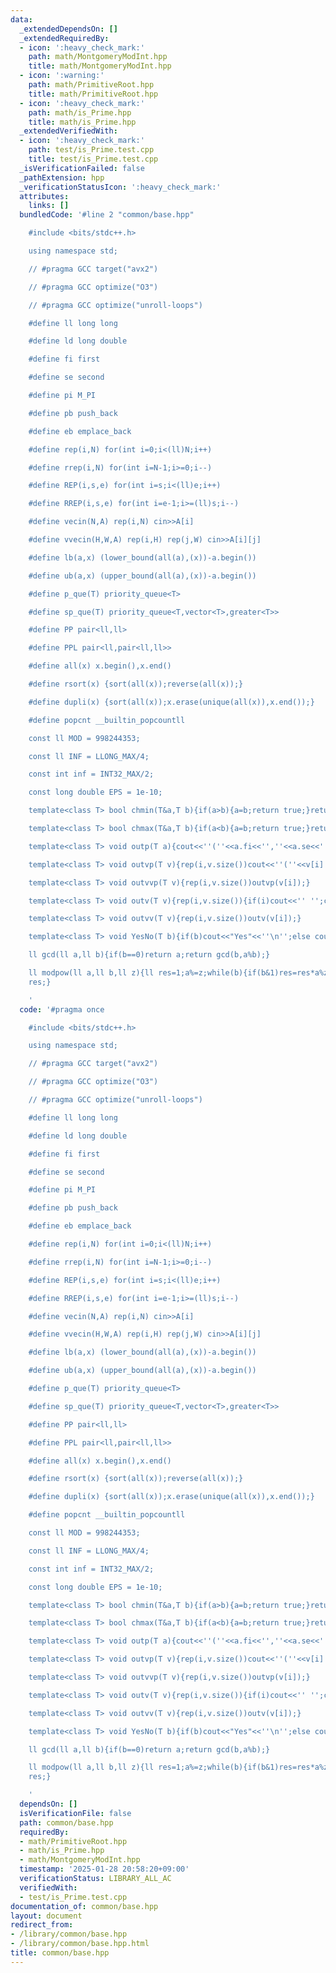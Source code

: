 ```yaml
---
data:
  _extendedDependsOn: []
  _extendedRequiredBy:
  - icon: ':heavy_check_mark:'
    path: math/MontgomeryModInt.hpp
    title: math/MontgomeryModInt.hpp
  - icon: ':warning:'
    path: math/PrimitiveRoot.hpp
    title: math/PrimitiveRoot.hpp
  - icon: ':heavy_check_mark:'
    path: math/is_Prime.hpp
    title: math/is_Prime.hpp
  _extendedVerifiedWith:
  - icon: ':heavy_check_mark:'
    path: test/is_Prime.test.cpp
    title: test/is_Prime.test.cpp
  _isVerificationFailed: false
  _pathExtension: hpp
  _verificationStatusIcon: ':heavy_check_mark:'
  attributes:
    links: []
  bundledCode: '#line 2 "common/base.hpp"

    #include <bits/stdc++.h>

    using namespace std;

    // #pragma GCC target("avx2")

    // #pragma GCC optimize("O3")

    // #pragma GCC optimize("unroll-loops")

    #define ll long long

    #define ld long double

    #define fi first

    #define se second

    #define pi M_PI

    #define pb push_back

    #define eb emplace_back

    #define rep(i,N) for(int i=0;i<(ll)N;i++)

    #define rrep(i,N) for(int i=N-1;i>=0;i--)

    #define REP(i,s,e) for(int i=s;i<(ll)e;i++)

    #define RREP(i,s,e) for(int i=e-1;i>=(ll)s;i--)

    #define vecin(N,A) rep(i,N) cin>>A[i]

    #define vvecin(H,W,A) rep(i,H) rep(j,W) cin>>A[i][j]

    #define lb(a,x) (lower_bound(all(a),(x))-a.begin())

    #define ub(a,x) (upper_bound(all(a),(x))-a.begin())

    #define p_que(T) priority_queue<T>

    #define sp_que(T) priority_queue<T,vector<T>,greater<T>>

    #define PP pair<ll,ll>

    #define PPL pair<ll,pair<ll,ll>>

    #define all(x) x.begin(),x.end()

    #define rsort(x) {sort(all(x));reverse(all(x));}

    #define dupli(x) {sort(all(x));x.erase(unique(all(x)),x.end());}

    #define popcnt __builtin_popcountll

    const ll MOD = 998244353;

    const ll INF = LLONG_MAX/4;

    const int inf = INT32_MAX/2;

    const long double EPS = 1e-10;

    template<class T> bool chmin(T&a,T b){if(a>b){a=b;return true;}return false;}

    template<class T> bool chmax(T&a,T b){if(a<b){a=b;return true;}return false;}

    template<class T> void outp(T a){cout<<''(''<<a.fi<<'',''<<a.se<<'')''<<''\n'';}

    template<class T> void outvp(T v){rep(i,v.size())cout<<''(''<<v[i].fi<<'',''<<v[i].se<<'')'';cout<<''\n'';}

    template<class T> void outvvp(T v){rep(i,v.size())outvp(v[i]);}

    template<class T> void outv(T v){rep(i,v.size()){if(i)cout<<'' '';cout<<v[i];}cout<<''\n'';}

    template<class T> void outvv(T v){rep(i,v.size())outv(v[i]);}

    template<class T> void YesNo(T b){if(b)cout<<"Yes"<<''\n'';else cout<<"No"<<''\n'';}

    ll gcd(ll a,ll b){if(b==0)return a;return gcd(b,a%b);}

    ll modpow(ll a,ll b,ll z){ll res=1;a%=z;while(b){if(b&1)res=res*a%z;a=a*a%z;b>>=1;}return
    res;}

    '
  code: '#pragma once

    #include <bits/stdc++.h>

    using namespace std;

    // #pragma GCC target("avx2")

    // #pragma GCC optimize("O3")

    // #pragma GCC optimize("unroll-loops")

    #define ll long long

    #define ld long double

    #define fi first

    #define se second

    #define pi M_PI

    #define pb push_back

    #define eb emplace_back

    #define rep(i,N) for(int i=0;i<(ll)N;i++)

    #define rrep(i,N) for(int i=N-1;i>=0;i--)

    #define REP(i,s,e) for(int i=s;i<(ll)e;i++)

    #define RREP(i,s,e) for(int i=e-1;i>=(ll)s;i--)

    #define vecin(N,A) rep(i,N) cin>>A[i]

    #define vvecin(H,W,A) rep(i,H) rep(j,W) cin>>A[i][j]

    #define lb(a,x) (lower_bound(all(a),(x))-a.begin())

    #define ub(a,x) (upper_bound(all(a),(x))-a.begin())

    #define p_que(T) priority_queue<T>

    #define sp_que(T) priority_queue<T,vector<T>,greater<T>>

    #define PP pair<ll,ll>

    #define PPL pair<ll,pair<ll,ll>>

    #define all(x) x.begin(),x.end()

    #define rsort(x) {sort(all(x));reverse(all(x));}

    #define dupli(x) {sort(all(x));x.erase(unique(all(x)),x.end());}

    #define popcnt __builtin_popcountll

    const ll MOD = 998244353;

    const ll INF = LLONG_MAX/4;

    const int inf = INT32_MAX/2;

    const long double EPS = 1e-10;

    template<class T> bool chmin(T&a,T b){if(a>b){a=b;return true;}return false;}

    template<class T> bool chmax(T&a,T b){if(a<b){a=b;return true;}return false;}

    template<class T> void outp(T a){cout<<''(''<<a.fi<<'',''<<a.se<<'')''<<''\n'';}

    template<class T> void outvp(T v){rep(i,v.size())cout<<''(''<<v[i].fi<<'',''<<v[i].se<<'')'';cout<<''\n'';}

    template<class T> void outvvp(T v){rep(i,v.size())outvp(v[i]);}

    template<class T> void outv(T v){rep(i,v.size()){if(i)cout<<'' '';cout<<v[i];}cout<<''\n'';}

    template<class T> void outvv(T v){rep(i,v.size())outv(v[i]);}

    template<class T> void YesNo(T b){if(b)cout<<"Yes"<<''\n'';else cout<<"No"<<''\n'';}

    ll gcd(ll a,ll b){if(b==0)return a;return gcd(b,a%b);}

    ll modpow(ll a,ll b,ll z){ll res=1;a%=z;while(b){if(b&1)res=res*a%z;a=a*a%z;b>>=1;}return
    res;}

    '
  dependsOn: []
  isVerificationFile: false
  path: common/base.hpp
  requiredBy:
  - math/PrimitiveRoot.hpp
  - math/is_Prime.hpp
  - math/MontgomeryModInt.hpp
  timestamp: '2025-01-28 20:58:20+09:00'
  verificationStatus: LIBRARY_ALL_AC
  verifiedWith:
  - test/is_Prime.test.cpp
documentation_of: common/base.hpp
layout: document
redirect_from:
- /library/common/base.hpp
- /library/common/base.hpp.html
title: common/base.hpp
---
```

